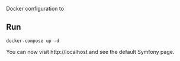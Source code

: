 Docker configuration to 

## Run

    docker-compose up -d

You can now visit http://localhost and see the default Symfony page.

